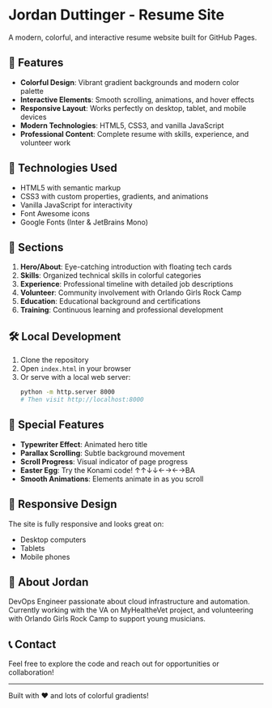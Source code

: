 # Jordan Duttinger - Resume Site

A modern, colorful, and interactive resume website built for GitHub Pages.

## 🎨 Features

- **Colorful Design**: Vibrant gradient backgrounds and modern color palette
- **Interactive Elements**: Smooth scrolling, animations, and hover effects
- **Responsive Layout**: Works perfectly on desktop, tablet, and mobile devices
- **Modern Technologies**: HTML5, CSS3, and vanilla JavaScript
- **Professional Content**: Complete resume with skills, experience, and volunteer work

## 🚀 Technologies Used

- HTML5 with semantic markup
- CSS3 with custom properties, gradients, and animations
- Vanilla JavaScript for interactivity
- Font Awesome icons
- Google Fonts (Inter & JetBrains Mono)

## 🎯 Sections

1. **Hero/About**: Eye-catching introduction with floating tech cards
2. **Skills**: Organized technical skills in colorful categories
3. **Experience**: Professional timeline with detailed job descriptions
4. **Volunteer**: Community involvement with Orlando Girls Rock Camp
5. **Education**: Educational background and certifications
6. **Training**: Continuous learning and professional development

## 🛠️ Local Development

1. Clone the repository
2. Open `index.html` in your browser
3. Or serve with a local web server:
   ```bash
   python -m http.server 8000
   # Then visit http://localhost:8000
   ```

## 🌟 Special Features

- **Typewriter Effect**: Animated hero title
- **Parallax Scrolling**: Subtle background movement
- **Scroll Progress**: Visual indicator of page progress
- **Easter Egg**: Try the Konami code! ↑↑↓↓←→←→BA
- **Smooth Animations**: Elements animate in as you scroll

## 📱 Responsive Design

The site is fully responsive and looks great on:
- Desktop computers
- Tablets
- Mobile phones

## 🎵 About Jordan

DevOps Engineer passionate about cloud infrastructure and automation. Currently working with the VA on MyHealtheVet project, and volunteering with Orlando Girls Rock Camp to support young musicians.

## 📞 Contact

Feel free to explore the code and reach out for opportunities or collaboration!

---

Built with ❤️ and lots of colorful gradients!
